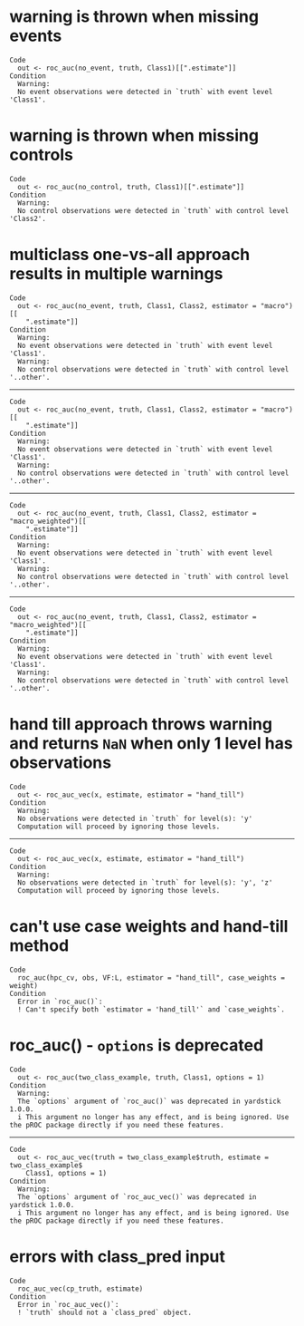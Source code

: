 # warning is thrown when missing events

    Code
      out <- roc_auc(no_event, truth, Class1)[[".estimate"]]
    Condition
      Warning:
      No event observations were detected in `truth` with event level 'Class1'.

# warning is thrown when missing controls

    Code
      out <- roc_auc(no_control, truth, Class1)[[".estimate"]]
    Condition
      Warning:
      No control observations were detected in `truth` with control level 'Class2'.

# multiclass one-vs-all approach results in multiple warnings

    Code
      out <- roc_auc(no_event, truth, Class1, Class2, estimator = "macro")[[
        ".estimate"]]
    Condition
      Warning:
      No event observations were detected in `truth` with event level 'Class1'.
      Warning:
      No control observations were detected in `truth` with control level '..other'.

---

    Code
      out <- roc_auc(no_event, truth, Class1, Class2, estimator = "macro")[[
        ".estimate"]]
    Condition
      Warning:
      No event observations were detected in `truth` with event level 'Class1'.
      Warning:
      No control observations were detected in `truth` with control level '..other'.

---

    Code
      out <- roc_auc(no_event, truth, Class1, Class2, estimator = "macro_weighted")[[
        ".estimate"]]
    Condition
      Warning:
      No event observations were detected in `truth` with event level 'Class1'.
      Warning:
      No control observations were detected in `truth` with control level '..other'.

---

    Code
      out <- roc_auc(no_event, truth, Class1, Class2, estimator = "macro_weighted")[[
        ".estimate"]]
    Condition
      Warning:
      No event observations were detected in `truth` with event level 'Class1'.
      Warning:
      No control observations were detected in `truth` with control level '..other'.

# hand till approach throws warning and returns `NaN` when only 1 level has observations

    Code
      out <- roc_auc_vec(x, estimate, estimator = "hand_till")
    Condition
      Warning:
      No observations were detected in `truth` for level(s): 'y'
      Computation will proceed by ignoring those levels.

---

    Code
      out <- roc_auc_vec(x, estimate, estimator = "hand_till")
    Condition
      Warning:
      No observations were detected in `truth` for level(s): 'y', 'z'
      Computation will proceed by ignoring those levels.

# can't use case weights and hand-till method

    Code
      roc_auc(hpc_cv, obs, VF:L, estimator = "hand_till", case_weights = weight)
    Condition
      Error in `roc_auc()`:
      ! Can't specify both `estimator = 'hand_till'` and `case_weights`.

# roc_auc() - `options` is deprecated

    Code
      out <- roc_auc(two_class_example, truth, Class1, options = 1)
    Condition
      Warning:
      The `options` argument of `roc_auc()` was deprecated in yardstick 1.0.0.
      i This argument no longer has any effect, and is being ignored. Use the pROC package directly if you need these features.

---

    Code
      out <- roc_auc_vec(truth = two_class_example$truth, estimate = two_class_example$
        Class1, options = 1)
    Condition
      Warning:
      The `options` argument of `roc_auc_vec()` was deprecated in yardstick 1.0.0.
      i This argument no longer has any effect, and is being ignored. Use the pROC package directly if you need these features.

# errors with class_pred input

    Code
      roc_auc_vec(cp_truth, estimate)
    Condition
      Error in `roc_auc_vec()`:
      ! `truth` should not a `class_pred` object.

